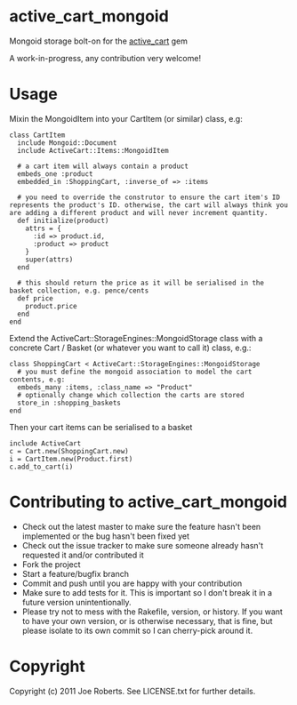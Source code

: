 active_cart_mongoid
===================

Mongoid storage bolt-on for the [active_cart](http://github.com/madpilot/active_cart) gem

A work-in-progress, any contribution very welcome!

Usage
=====
	
Mixin the MongoidItem into your CartItem (or similar) class, e.g:

	class CartItem
	  include Mongoid::Document
	  include ActiveCart::Items::MongoidItem

	  # a cart item will always contain a product
	  embeds_one :product
	  embedded_in :ShoppingCart, :inverse_of => :items
	  
	  # you need to override the construtor to ensure the cart item's ID represents the product's ID. otherwise, the cart will always think you are adding a different product and will never increment quantity.
	  def initialize(product)
	    attrs = {
	      :id => product.id,
	      :product => product
	    }
	    super(attrs)
	  end
	
	  # this should return the price as it will be serialised in the basket collection, e.g. pence/cents
	  def price
		product.price
	  end
	end
	
Extend the ActiveCart::StorageEngines::MongoidStorage class with a concrete Cart / Basket (or whatever you want to call it) class, e.g.:

	class ShoppingCart < ActiveCart::StorageEngines::MongoidStorage
	  # you must define the mongoid association to model the cart contents, e.g:
	  embeds_many :items, :class_name => "Product"
	  # optionally change which collection the carts are stored
	  store_in :shopping_baskets
	end

Then your cart items can be serialised to a basket

	include ActiveCart
	c = Cart.new(ShoppingCart.new)
	i = CartItem.new(Product.first)
	c.add_to_cart(i)

Contributing to active_cart_mongoid
===================================
 
* Check out the latest master to make sure the feature hasn't been implemented or the bug hasn't been fixed yet
* Check out the issue tracker to make sure someone already hasn't requested it and/or contributed it
* Fork the project
* Start a feature/bugfix branch
* Commit and push until you are happy with your contribution
* Make sure to add tests for it. This is important so I don't break it in a future version unintentionally.
* Please try not to mess with the Rakefile, version, or history. If you want to have your own version, or is otherwise necessary, that is fine, but please isolate to its own commit so I can cherry-pick around it.

Copyright
=========

Copyright (c) 2011 Joe Roberts. See LICENSE.txt for
further details.

